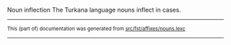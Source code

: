 Noun inflection
The Turkana language nouns inflect in cases.

* * *

<small>This (part of) documentation was generated from [src/fst/affixes/nouns.lexc](https://github.com/giellalt/lang-tuv/blob/main/src/fst/affixes/nouns.lexc)</small>

---

